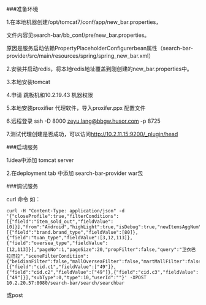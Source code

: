 ###准备环境

1.在本地机器创建/opt/tomcat7/conf/app/new_bar.properties，

文件内容见search-bar/bb_conf/pre/new_bar.properties。

原因是服务启动依赖PropertyPlaceholderConfigurerbean属性（search-bar-provider/src/main/resources/spring/spring_new_bar.xml）

2.安装并启动redis，将本地redis地址覆盖到刚创建的new_bar.properties中。

3.本地安装tomcat

4.申请 跳板机和10.2.19.43 机器权限

5.本地安装proxifier 代理软件，导入proxifer.ppx 配置文件

6.远程登录  ssh -D 8000 zeyu.lang@bbgw.husor.com -p 8725

7.测试代理创建是否成功，可以访问<http://10.2.11.15:9200/_plugin/head>

###启动服务

1.idea中添加 tomcat server

2.在deployment tab 中添加 search-bar-provider war包

###调试服务

curl 命令 如：

~~~shell
curl -H "Content-Type: application/json" -d '{"closeProfile":true,"filterConditions":[{"field":"item_sold_out","fieldValue":[0]}],"from":"Android","highLight":true,"isDebug":true,"newItemsAggNum":0,"notFilterConditions":[{"field":"brand.brand_type","fieldValue":[80]},{"field":"tuan_type","fieldValue":[3,12,113]},{"field":"oversea_type","fieldValue":[12,113]}],"pageNo":1,"pageSize":20,"propFilter":false,"query":"卫衣巴拉巴拉","sceneFilterCondition":{"beidianFilter":false,"mallOverseaFilter":false,"martMallFilter":false,"overseaFilter":false,"pintuanFilter":false,"showFilter":false,"tuanFilter":false},"searchCheck":true,"searchComplement":true,"searchGoodsQuery":true,"shouldFilterConditions":[{"field":"cid.c1","fieldValue":["49"]},{"field":"cid.c2","fieldValue":["49"]},{"field":"cid.c3","fieldValue":["49"]}],"subType":0,"type":10,"userId":""}' -XPOST 10.2.20.57:8080/search-bar/search/searchbar
~~~

或post 




